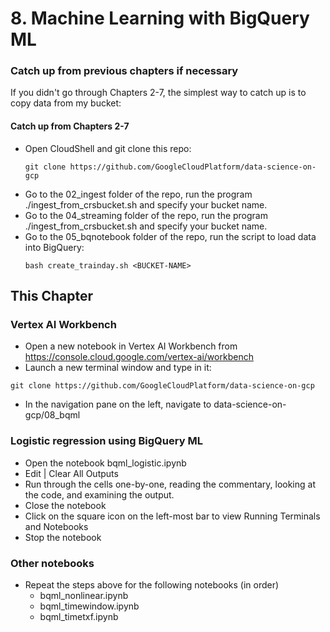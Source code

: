 # 8. Machine Learning with BigQuery ML

### Catch up from previous chapters if necessary
If you didn't go through Chapters 2-7, the simplest way to catch up is to copy data from my bucket:

#### Catch up from Chapters 2-7
* Open CloudShell and git clone this repo:
    ```
    git clone https://github.com/GoogleCloudPlatform/data-science-on-gcp
    ```
* Go to the 02_ingest folder of the repo, run the program ./ingest_from_crsbucket.sh and specify your bucket name.
* Go to the 04_streaming folder of the repo, run the program ./ingest_from_crsbucket.sh and specify your bucket name.
* Go to the 05_bqnotebook folder of the repo, run the script to load data into BigQuery:
	```
	bash create_trainday.sh <BUCKET-NAME>
	```
 
## This Chapter

### Vertex AI Workbench
* Open a new notebook in Vertex AI Workbench from https://console.cloud.google.com/vertex-ai/workbench
* Launch a new terminal window and type in it:
```
git clone https://github.com/GoogleCloudPlatform/data-science-on-gcp
```
* In the navigation pane on the left, navigate to data-science-on-gcp/08_bqml

### Logistic regression using BigQuery ML
* Open the notebook bqml_logistic.ipynb
* Edit | Clear All Outputs
* Run through the cells one-by-one, reading the commentary, looking at the code, and examining the output.
* Close the notebook
* Click on the square icon on the left-most bar to view Running Terminals and Notebooks
* Stop the notebook

### Other notebooks
* Repeat the steps above for the following notebooks (in order)
  * bqml_nonlinear.ipynb
  * bqml_timewindow.ipynb
  * bqml_timetxf.ipynb
  
